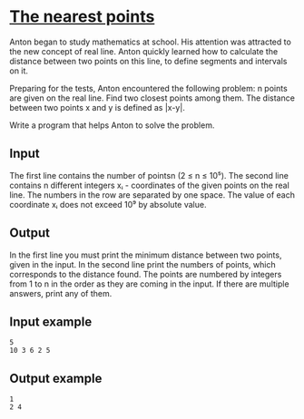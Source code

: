 # [The nearest points](https://www.e-olymp.com/en/problems/555)

Anton began to study mathematics at school. His attention was attracted to the new concept of real line. Anton quickly learned how to calculate the distance between two points on this line, to define segments and intervals on it.

Preparing for the tests, Anton encountered the following problem: n points are given on the real line. Find two closest points among them. The distance between two points x and y is defined as |x-y|.

Write a program that helps Anton to solve the problem.

## Input

The first line contains the number of pointsn (2 ≤ n ≤ 10⁵). The second line contains n different integers xᵢ - coordinates of the given points on the real line. The numbers in the row are separated by one space. The value of each coordinate xᵢ does not exceed 10⁹ by absolute value.

## Output

In the first line you must print the minimum distance between two points, given in the input. In the second line print the numbers of points, which corresponds to the distance found. The points are numbered by integers from 1 to n in the order as they are coming in the input. If there are multiple answers, print any of them.

## Input example
```
5
10 3 6 2 5
```

## Output example
```
1
2 4
```
